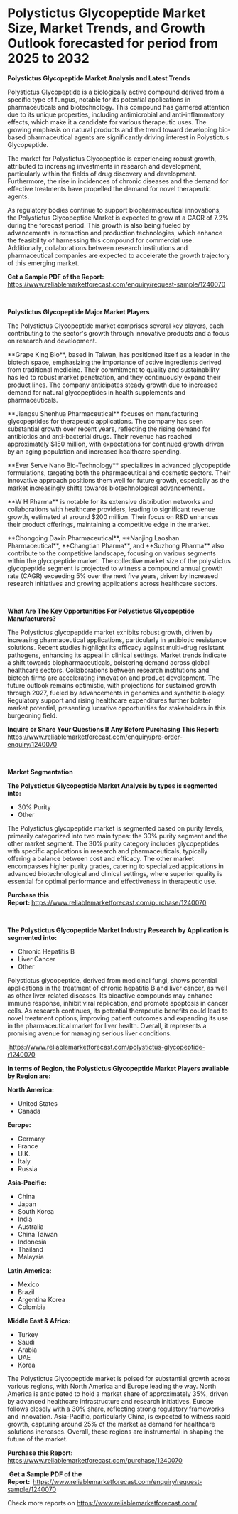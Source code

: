 <p><h1>Polystictus Glycopeptide Market Size, Market Trends, and Growth Outlook forecasted for period from 2025 to 2032</h1></p><p><strong>Polystictus Glycopeptide Market Analysis and Latest Trends</strong></p>
<p><p>Polystictus Glycopeptide is a biologically active compound derived from a specific type of fungus, notable for its potential applications in pharmaceuticals and biotechnology. This compound has garnered attention due to its unique properties, including antimicrobial and anti-inflammatory effects, which make it a candidate for various therapeutic uses. The growing emphasis on natural products and the trend toward developing bio-based pharmaceutical agents are significantly driving interest in Polystictus Glycopeptide.</p><p>The market for Polystictus Glycopeptide is experiencing robust growth, attributed to increasing investments in research and development, particularly within the fields of drug discovery and development. Furthermore, the rise in incidences of chronic diseases and the demand for effective treatments have propelled the demand for novel therapeutic agents. </p><p>As regulatory bodies continue to support biopharmaceutical innovations, the Polystictus Glycopeptide Market is expected to grow at a CAGR of 7.2% during the forecast period. This growth is also being fueled by advancements in extraction and production technologies, which enhance the feasibility of harnessing this compound for commercial use. Additionally, collaborations between research institutions and pharmaceutical companies are expected to accelerate the growth trajectory of this emerging market.</p></p>
<p><strong>Get a Sample PDF of the Report:&nbsp;</strong> <a href="https://www.reliablemarketforecast.com/enquiry/request-sample/1240070?utm_campaign=3178&utm_medium=2&utm_source=Github&utm_content=ia&utm_term=02042025&utm_id=polystictus-glycopeptide">https://www.reliablemarketforecast.com/enquiry/request-sample/1240070</a></p>
<p>&nbsp;</p>
<p><strong>Polystictus Glycopeptide Major Market Players</strong></p>
<p><p>The Polystictus Glycopeptide market comprises several key players, each contributing to the sector's growth through innovative products and a focus on research and development. </p><p>**Grape King Bio**, based in Taiwan, has positioned itself as a leader in the biotech space, emphasizing the importance of active ingredients derived from traditional medicine. Their commitment to quality and sustainability has led to robust market penetration, and they continuously expand their product lines. The company anticipates steady growth due to increased demand for natural glycopeptides in health supplements and pharmaceuticals.</p><p>**Jiangsu Shenhua Pharmaceutical** focuses on manufacturing glycopeptides for therapeutic applications. The company has seen substantial growth over recent years, reflecting the rising demand for antibiotics and anti-bacterial drugs. Their revenue has reached approximately $150 million, with expectations for continued growth driven by an aging population and increased healthcare spending.</p><p>**Ever Serve Nano Bio-Technology** specializes in advanced glycopeptide formulations, targeting both the pharmaceutical and cosmetic sectors. Their innovative approach positions them well for future growth, especially as the market increasingly shifts towards biotechnological advancements. </p><p>**W H Pharma** is notable for its extensive distribution networks and collaborations with healthcare providers, leading to significant revenue growth, estimated at around $200 million. Their focus on R&D enhances their product offerings, maintaining a competitive edge in the market.</p><p>**Chongqing Daxin Pharmaceutical**, **Nanjing Laoshan Pharmaceutical**, **Changtian Pharma**, and **Suzhong Pharma** also contribute to the competitive landscape, focusing on various segments within the glycopeptide market. The collective market size of the polystictus glycopeptide segment is projected to witness a compound annual growth rate (CAGR) exceeding 5% over the next five years, driven by increased research initiatives and growing applications across healthcare sectors.</p></p>
<p>&nbsp;</p>
<p><strong>What Are The Key Opportunities For Polystictus Glycopeptide Manufacturers?</strong></p>
<p><p>The Polystictus glycopeptide market exhibits robust growth, driven by increasing pharmaceutical applications, particularly in antibiotic resistance solutions. Recent studies highlight its efficacy against multi-drug resistant pathogens, enhancing its appeal in clinical settings. Market trends indicate a shift towards biopharmaceuticals, bolstering demand across global healthcare sectors. Collaborations between research institutions and biotech firms are accelerating innovation and product development. The future outlook remains optimistic, with projections for sustained growth through 2027, fueled by advancements in genomics and synthetic biology. Regulatory support and rising healthcare expenditures further bolster market potential, presenting lucrative opportunities for stakeholders in this burgeoning field.</p></p>
<p><strong>Inquire or Share Your Questions If Any Before Purchasing This Report:</strong> <a href="https://www.reliablemarketforecast.com/enquiry/pre-order-enquiry/1240070?utm_campaign=3178&utm_medium=2&utm_source=Github&utm_content=ia&utm_term=02042025&utm_id=polystictus-glycopeptide">https://www.reliablemarketforecast.com/enquiry/pre-order-enquiry/1240070</a></p>
<p>&nbsp;</p>
<p><strong>Market Segmentation</strong></p>
<p><strong>The Polystictus Glycopeptide Market Analysis by types is segmented into:</strong></p>
<p><ul><li>30% Purity</li><li>Other</li></ul></p>
<p><p>The Polystictus glycopeptide market is segmented based on purity levels, primarily categorized into two main types: the 30% purity segment and the other market segment. The 30% purity category includes glycopeptides with specific applications in research and pharmaceuticals, typically offering a balance between cost and efficacy. The other market encompasses higher purity grades, catering to specialized applications in advanced biotechnological and clinical settings, where superior quality is essential for optimal performance and effectiveness in therapeutic use.</p></p>
<p><strong>Purchase this Report:&nbsp;</strong><a href="https://www.reliablemarketforecast.com/purchase/1240070?utm_campaign=3178&utm_medium=2&utm_source=Github&utm_content=ia&utm_term=02042025&utm_id=polystictus-glycopeptide">https://www.reliablemarketforecast.com/purchase/1240070</a></p>
<p>&nbsp;</p>
<p><strong>The Polystictus Glycopeptide Market Industry Research by Application is segmented into:</strong></p>
<p><ul><li>Chronic Hepatitis B</li><li>Liver Cancer</li><li>Other</li></ul></p>
<p><p>Polystictus glycopeptide, derived from medicinal fungi, shows potential applications in the treatment of chronic hepatitis B and liver cancer, as well as other liver-related diseases. Its bioactive compounds may enhance immune response, inhibit viral replication, and promote apoptosis in cancer cells. As research continues, its potential therapeutic benefits could lead to novel treatment options, improving patient outcomes and expanding its use in the pharmaceutical market for liver health. Overall, it represents a promising avenue for managing serious liver conditions.</p></p>
<p><a href="https://www.reliablemarketforecast.com/polystictus-glycopeptide-r1240070?utm_campaign=3178&utm_medium=2&utm_source=Github&utm_content=ia&utm_term=02042025&utm_id=polystictus-glycopeptide">&nbsp;https://www.reliablemarketforecast.com/polystictus-glycopeptide-r1240070</a></p>
<p><strong>In terms of Region, the Polystictus Glycopeptide Market Players available by Region are:</strong></p>
<p>
    <p> <strong> North America: </strong>
        <ul>
            <li>United States</li>
            <li>Canada</li>
        </ul>
        </p> 
    <p> <strong> Europe: </strong>
        <ul>
            <li>Germany</li>
            <li>France</li>
            <li>U.K.</li>
            <li>Italy</li>
            <li>Russia</li>
        </ul>
        </p> 
    <p> <strong> Asia-Pacific: </strong>
        <ul>
            <li>China</li>
            <li>Japan</li>
            <li>South Korea</li>
            <li>India</li>
            <li>Australia</li>
            <li>China Taiwan</li>
            <li>Indonesia</li>
            <li>Thailand</li>
            <li>Malaysia</li>
        </ul>
        </p> 
    <p> <strong> Latin America: </strong>
        <ul>
            <li>Mexico</li>
            <li>Brazil</li>
            <li>Argentina Korea</li>
            <li>Colombia</li>
        </ul>
        </p> 
    <p> <strong> Middle East & Africa: </strong>
        <ul>
            <li>Turkey</li>
            <li>Saudi</li>
            <li>Arabia</li>
            <li>UAE</li>
            <li>Korea</li>
        </ul>
    </p>
    </p>
<p><p>The Polystictus Glycopeptide market is poised for substantial growth across various regions, with North America and Europe leading the way. North America is anticipated to hold a market share of approximately 35%, driven by advanced healthcare infrastructure and research initiatives. Europe follows closely with a 30% share, reflecting strong regulatory frameworks and innovation. Asia-Pacific, particularly China, is expected to witness rapid growth, capturing around 25% of the market as demand for healthcare solutions increases. Overall, these regions are instrumental in shaping the future of the market.</p></p>
<p><strong>Purchase this Report: </strong><a href="https://www.reliablemarketforecast.com/purchase/1240070?utm_campaign=3178&utm_medium=2&utm_source=Github&utm_content=ia&utm_term=02042025&utm_id=polystictus-glycopeptide">https://www.reliablemarketforecast.com/purchase/1240070</a></p>
<p>&nbsp;<strong>Get a Sample PDF of the Report:&nbsp;&nbsp;</strong><a href="https://www.reliablemarketforecast.com/enquiry/request-sample/1240070?utm_campaign=3178&utm_medium=2&utm_source=Github&utm_content=ia&utm_term=02042025&utm_id=polystictus-glycopeptide">https://www.reliablemarketforecast.com/enquiry/request-sample/1240070</a></p>
<p><strong></strong></p>
<p>Check more reports on <a href="https://www.reliablemarketforecast.com/?utm_campaign=3178&utm_medium=2&utm_source=Github&utm_content=ia&utm_term=02042025&utm_id=polystictus-glycopeptide">https://www.reliablemarketforecast.com/</a></p>